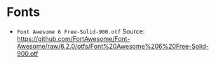 # Fonts

- `Font Awesome 6 Free-Solid-900.otf`
  Source: https://github.com/FortAwesome/Font-Awesome/raw/6.2.0/otfs/Font%20Awesome%206%20Free-Solid-900.otf
